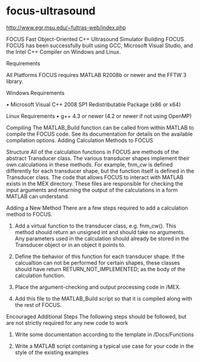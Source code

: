 # focus-ultrasound
http://www.egr.msu.edu/~fultras-web/index.php

FOCUS
Fast Object-Oriented C++ Ultrasound Simulator
Building FOCUS
FOCUS has been successfully built using GCC, Microsoft Visual Studio, and the Intel C++ Compiler on Windows and Linux.

Requirements

All Platforms
FOCUS requires MATLAB R2008b or newer and the FFTW 3 library.

Windows Requirements

•	Microsoft Visual C++ 2008 SP1 Redistributable Package (x86 or x64)

Linux Requirements
•	g++ 4.3 or newer (4.2 or newer if not using OpenMP)

Compiling
The MATLAB_Build function can be called from within MATLAB to compile the FOCUS code. See its documentation for details on the available compilation options.
Adding Calculation Methods to FOCUS

Structure
All of the calculation functions in FOCUS are methods of the abstract Transducer class. The various transducer shapes implement their own calculations in these methods. For example, fnm_cw is defined differently for each transducer shape, but the function itself is defined in the Transducer class.
The code that allows FOCUS to interact with MATLAB exists in the MEX directory. These files are responsible for checking the input arguments and returning the output of the calculations in a form MATLAB can understand.

Adding a New Method
There are a few steps required to add a calculation method to FOCUS.

1.	Add a virtual function to the transducer class, e.g. fnm_cw(). This method should return an unsigned int and should take no arguments. Any parameters used in the calculation should already be stored in the Transducer object or in an object it points to.

2.	Define the behavior of this function for each transducer shape. If the calcualtion can not be performed for certain shapes, these classes should have return RETURN_NOT_IMPLEMENTED; as the body of the calculation function.

3.	Place the argument-checking and output processing code in /MEX.

4.	Add this file to the MATLAB_Build script so that it is compiled along with the rest of FOCUS.

Encouraged Additional Steps
The following steps should be followed, but are not strictly required for any new code to work


1.	Write some documentation according to the template in /Docs/Functions

2.	Write a MATLAB script containing a typical use case for your code in the style of the existing examples

